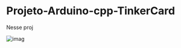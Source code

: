 # Projeto-Arduino-cpp-TinkerCard

  Nesse proj

![imag](https://github.com/user-attachments/assets/a318b6ee-bb10-40b8-add4-95fb8471fec1)
